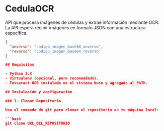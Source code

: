 # CedulaOCR

API que procesa imágenes de cédulas y extrae información mediante OCR. La API espera recibir imágenes en formato JSON con una estructura específica.
```json
{
  "anverso": "codigo_imagen_base64_anverso",
  "reverso": "codigo_imagen_base64_reverso"
}

## Requisitos

- Python 3.X
- Virtualenv (opcional, pero recomendado).
- Tesseract-OCR instalado en el sistema base y agregado al PATH.

## Instalación y configuración

### 1. Clonar Repositorio

Usa el comando de git para clonar el repositorio en tu máquina local:

```bash
git clone URL_DEL_REPOSITORIO
